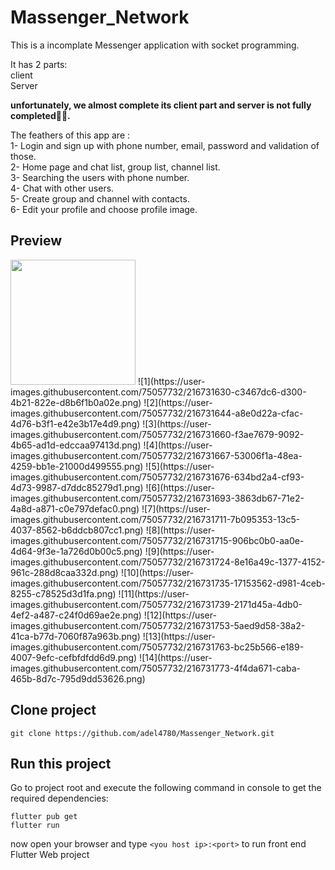 # Massenger_Network
This is a incomplate Messenger application with socket programming.<br />

It has 2 parts:<br />
client <br />
Server<br />

**unfortunately, we almost complete its client part and server is not fully completed🤦‍♂️.<br />**

The feathers of this app are :<br />
1- Login and sign up with phone number, email, password and validation of those.<br />
2- Home page and chat list, group list, channel list.<br />
3- Searching the users with phone number.<br />
4- Chat with other users.<br />
5- Create group and channel with contacts.<br />
6- Edit your profile and choose profile image.<br />
## Preview
<img src="https://user-images.githubusercontent.com/75057732/216731630-c3467dc6-d300-4b21-822e-d8b6f1b0a02e.png" width="200">
![1](https://user-images.githubusercontent.com/75057732/216731630-c3467dc6-d300-4b21-822e-d8b6f1b0a02e.png)
![2](https://user-images.githubusercontent.com/75057732/216731644-a8e0d22a-cfac-4d76-b3f1-e42e3b17e4d9.png)
![3](https://user-images.githubusercontent.com/75057732/216731660-f3ae7679-9092-4b65-ad1d-edccaa97413d.png)
![4](https://user-images.githubusercontent.com/75057732/216731667-53006f1a-48ea-4259-bb1e-21000d499555.png)
![5](https://user-images.githubusercontent.com/75057732/216731676-634bd2a4-cf93-4d73-9987-d7ddc85279d1.png)
![6](https://user-images.githubusercontent.com/75057732/216731693-3863db67-71e2-4a8d-a871-c0e797defac0.png)
![7](https://user-images.githubusercontent.com/75057732/216731711-7b095353-13c5-4037-8562-b6ddcb807cc1.png)
![8](https://user-images.githubusercontent.com/75057732/216731715-906bc0b0-aa0e-4d64-9f3e-1a726d0b00c5.png)
![9](https://user-images.githubusercontent.com/75057732/216731724-8e16a49c-1377-4152-961c-288d8caa332d.png)
![10](https://user-images.githubusercontent.com/75057732/216731735-17153562-d981-4ceb-8255-c78525d3d1fa.png)
![11](https://user-images.githubusercontent.com/75057732/216731739-2171d45a-4db0-4ef2-a487-c24f0d69ae2e.png)
![12](https://user-images.githubusercontent.com/75057732/216731753-5aed9d58-38a2-41ca-b77d-7060f87a963b.png)
![13](https://user-images.githubusercontent.com/75057732/216731763-bc25b566-e189-4007-9efc-cefbfdfdd6d9.png)
![14](https://user-images.githubusercontent.com/75057732/216731773-4f4da671-caba-465b-8d7c-795d9dd53626.png)

## Clone project


```
git clone https://github.com/adel4780/Massenger_Network.git
```

## Run this project

Go to project root and execute the following command in console to get the required dependencies: 

```
flutter pub get 
flutter run
```

now open your browser and type `<you host ip>:<port>` to run front end Flutter Web project

